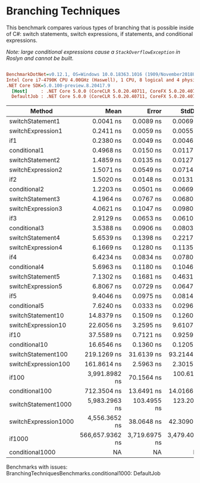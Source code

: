 ﻿# Branching Techniques

This benchmark compares various types of branching that is possible inside of C#: switch statements,
switch expressions, if statements, and conditional expressions.

_Note: large conditional expressions cause a `StackOverflowException` in Roslyn and cannot be built._

``` ini

BenchmarkDotNet=v0.12.1, OS=Windows 10.0.18363.1016 (1909/November2018Update/19H2)
Intel Core i7-4790K CPU 4.00GHz (Haswell), 1 CPU, 8 logical and 4 physical cores
.NET Core SDK=5.0.100-preview.8.20417.9
  [Host]     : .NET Core 5.0.0 (CoreCLR 5.0.20.40711, CoreFX 5.0.20.40711), X64 RyuJIT
  DefaultJob : .NET Core 5.0.0 (CoreCLR 5.0.20.40711, CoreFX 5.0.20.40711), X64 RyuJIT


```
|               Method |            Mean |         Error |        StdDev |          Median |
|--------------------- |----------------:|--------------:|--------------:|----------------:|
|     switchStatement1 |       0.0041 ns |     0.0089 ns |     0.0069 ns |       0.0000 ns |
|    switchExpression1 |       0.2411 ns |     0.0059 ns |     0.0055 ns |       0.2395 ns |
|                  if1 |       0.2380 ns |     0.0049 ns |     0.0046 ns |       0.2393 ns |
|         conditional1 |       0.4968 ns |     0.0150 ns |     0.0117 ns |       0.4936 ns |
|     switchStatement2 |       1.4859 ns |     0.0135 ns |     0.0127 ns |       1.4869 ns |
|    switchExpression2 |       1.5071 ns |     0.0549 ns |     0.0714 ns |       1.5117 ns |
|                  if2 |       1.5020 ns |     0.0148 ns |     0.0131 ns |       1.4999 ns |
|         conditional2 |       1.2203 ns |     0.0501 ns |     0.0669 ns |       1.2190 ns |
|     switchStatement3 |       4.1964 ns |     0.0767 ns |     0.0680 ns |       4.1938 ns |
|    switchExpression3 |       4.0621 ns |     0.1047 ns |     0.0980 ns |       4.0089 ns |
|                  if3 |       2.9129 ns |     0.0653 ns |     0.0610 ns |       2.9171 ns |
|         conditional3 |       3.5388 ns |     0.0906 ns |     0.0803 ns |       3.5558 ns |
|     switchStatement4 |       5.6539 ns |     0.1398 ns |     0.2217 ns |       5.5957 ns |
|    switchExpression4 |       6.1669 ns |     0.1280 ns |     0.1135 ns |       6.2009 ns |
|                  if4 |       6.4234 ns |     0.0834 ns |     0.0780 ns |       6.4019 ns |
|         conditional4 |       5.6963 ns |     0.1180 ns |     0.1046 ns |       5.6696 ns |
|     switchStatement5 |       7.1302 ns |     0.1681 ns |     0.4631 ns |       6.8903 ns |
|    switchExpression5 |       6.8067 ns |     0.0729 ns |     0.0647 ns |       6.7913 ns |
|                  if5 |       9.4046 ns |     0.0975 ns |     0.0814 ns |       9.3969 ns |
|         conditional5 |       7.6240 ns |     0.0333 ns |     0.0296 ns |       7.6185 ns |
|    switchStatement10 |      14.8379 ns |     0.1509 ns |     0.1260 ns |      14.7890 ns |
|   switchExpression10 |      22.6056 ns |     3.2595 ns |     9.6107 ns |      15.1786 ns |
|                 if10 |      37.5589 ns |     0.7121 ns |     0.9259 ns |      37.1005 ns |
|        conditional10 |      16.6546 ns |     0.1360 ns |     0.1205 ns |      16.6106 ns |
|   switchStatement100 |     219.1269 ns |    31.6139 ns |    93.2144 ns |     153.3968 ns |
|  switchExpression100 |     161.8614 ns |     2.5963 ns |     2.3015 ns |     162.0861 ns |
|                if100 |   3,991.8982 ns |    70.1564 ns |   100.6162 ns |   3,981.9721 ns |
|       conditional100 |     712.3504 ns |    13.6491 ns |    14.0166 ns |     713.8268 ns |
|  switchStatement1000 |   5,983.2963 ns |   103.4955 ns |   123.2041 ns |   5,935.0021 ns |
| switchExpression1000 |   4,556.3652 ns |    38.0648 ns |    42.3090 ns |   4,540.0730 ns |
|               if1000 | 566,657.9362 ns | 3,719.6975 ns | 3,479.4074 ns | 566,030.3711 ns |
|      conditional1000 |              NA |            NA |            NA |              NA |

Benchmarks with issues:
  BranchingTechniquesBenchmarks.conditional1000: DefaultJob
